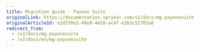 ```yaml
---
title: Migration guide - Payone Suite
originalLink: https://documentation.spryker.com/v2/docs/mg-payonesuite
originalArticleId: e2d3f8e2-49e9-4428-ac4f-e2b3c51703a8
redirect_from:
  - /v2/docs/mg-payonesuite
  - /v2/docs/en/mg-payonesuite
---
```



